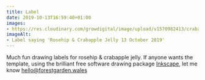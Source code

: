 ```yaml
---
title: Label
date: 2019-10-13T16:59:40+01:00
images: 
- https://res.cloudinary.com/growdigital/image/upload/v1570982413/crabapple-label-191013.png
imageAlt: 
- Label saying 'Rosehip & Crabapple Jelly 13 October 2019'
---
```


Much fun drawing labels for rosehip & crabapple jelly. If anyone wants the template, using the brilliant free software drawing package [Inkscape](https://inkscape.org), let me know hello@forestgarden.wales

